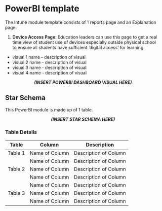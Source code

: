 # PowerBI template
The Intune module template consists of 1 reports page and an Explanation page:

1. <strong> Device Access Page</strong>: Education leaders can use this page to get a real time view of student use of devices especially outside physical school to ensure all students have sufficient ‘digital access’ for learning.
 - visual 1 name - description of visual
 - visual 2 name - description of visual
 - visual 3 name - description of visual
 - visual 4 name - description of visual

 <p align="center">
 <strong><em> (INSERT POWERBI DASHBOARD VISUAL HERE) </strong></em>
 </p>

## Star Schema
This PowerBI module is made up of 1 table.
 <p align="center">
 <strong><em> (INSERT STAR SCHEMA HERE) </strong></em>
 </p>

### Table Details 
| Table | Column | Description |
| --- | --- | --- |
| Table 1 | Name of Column | Description of Column |
| | Name of Column | Description of Column  |
| Table 2 | Name of Column | Description of Column |
| | Name of Column | Description of Column  |
| | Name of Column | Description of Column  |
| Table 3 | Name of Column | Description of Column |
| | Name of Column | Description of Column  |
